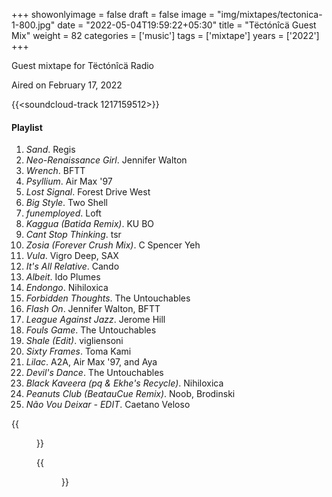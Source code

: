 +++
showonlyimage = false
draft = false
image = "img/mixtapes/tectonica-1-800.jpg"
date = "2022-05-04T19:59:22+05:30"
title = "Tëctónîcä Guest Mix"
weight = 82
categories = ['music']
tags = ['mixtape']
years = ['2022']
+++

Guest mixtape for Tëctónîcä Radio

<!--more-->

Aired on February 17, 2022

{{<soundcloud-track 1217159512>}}

#### Playlist

1.	_Sand_.	Regis						
2.	_Neo-Renaissance Girl_.	Jennifer Walton						
3.	_Wrench_.	BFTT						
4.	_Psyllium_.	Air Max '97						
5.	_Lost Signal_.	Forest Drive West						
6.	_Big Style_.	Two Shell						
7.	_funemployed_.	Loft						
8.	_Kaggua (Batida Remix)_.	KU BO						
9.	_Cant Stop Thinking_.	tsr						
10.	_Zosia (Forever Crush Mix)_.	C Spencer Yeh						
11.	_Vula_.	Vigro Deep, SAX
12.	_It's All Relative_.	Cando						
13.	_Albeit_.	Ido Plumes						
14.	_Endongo_.	Nihiloxica						
15.	_Forbidden Thoughts_.	The Untouchables						
16.	_Flash On_. Jennifer Walton, BFTT
17.	_League Against Jazz_.	Jerome Hill						
18.	_Fouls Game_.	The Untouchables						
19.	_Shale (Edit)_.	vigliensoni						
20.	_Sixty Frames_.	Toma Kami						
21.	_Lilac_.	A2A, Air Max '97, and Aya						
22.	_Devil's Dance_.	The Untouchables						
23.	_Black Kaveera (pq & Ekhe's Recycle)_.	Nihiloxica						
24.	_Peanuts Club (BeatauCue Remix)_.	Noob, Brodinski						
25.	_Não Vou Deixar - EDIT_. Caetano Veloso						

{{<figure src="/img/mixtapes/tectonica-1-800.jpg">}}

{{<figure src="/img/mixtapes/tectonica-playlist-2.jpg">}}